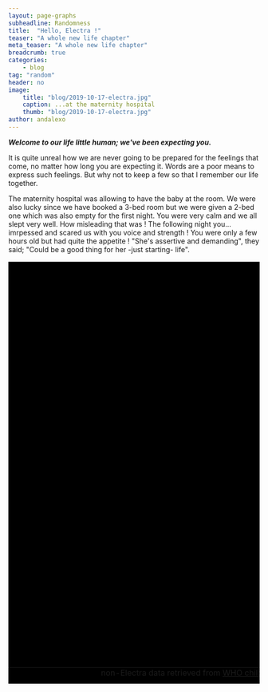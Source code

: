 ```yaml
---
layout: page-graphs
subheadline: Randomness
title:  "Hello, Electra !"
teaser: "A whole new life chapter"
meta_teaser: "A whole new life chapter"
breadcrumb: true
categories:
    - blog
tag: "random"
header: no
image:
    title: "blog/2019-10-17-electra.jpg"
    caption: ...at the maternity hospital
    thumb: "blog/2019-10-17-electra.jpg"
author: andalexo
---
```


***Welcome to our life little human; we've been expecting you.***


It is quite unreal how we are never going to be prepared for the feelings that come, no matter how long you are expecting it. Words are a poor means to express such feelings. But why not to keep a few so that I remember our life together.

The maternity hospital was allowing to have the baby at the room. We were also lucky since we have booked a 3-bed room but we were given a 2-bed one which was also empty for the first night. You were very calm and we all slept very well. How misleading that was ! The following night you... imrpessed and scared us with you voice and strength ! You were only a few hours old but had quite the appetite ! "She's assertive and demanding", they said; "Could be a good thing for her -just starting- life".

<table cellspacing="0" cellpadding="0" bgcolor="#000000">
<caption align="bottom">non-Electra data retrieved from <a href="https://www.who.int/childgrowth/standards/en/">WHO child growth standards</a></caption>
<tr><td colspan="2">
<div id="weight" style="width: 800px; height: 400px;"></div>
</td></tr>
<tr><td>
<div id="height" style="width: 400px; height: 400px;"></div>
</td><td>
<div id="headcirc" style="width: 400px; height: 400px;"></div>
</td></tr>
</table>

<script src="{{ url }}/assets/electra.js"></script>
